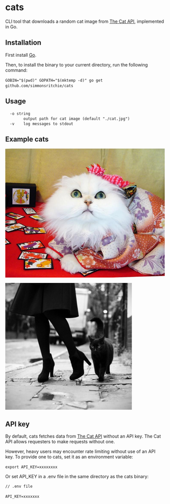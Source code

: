 # cats
CLI tool that downloads a random cat image from [The Cat API](https://thecatapi.com/), implemented in Go.

## Installation
First install [Go](https://golang.org/doc/install).

Then, to install the binary to your current directory, run the following command:

`GOBIN="$(pwd)" GOPATH="$(mktemp -d)" go get github.com/simmonsritchie/cats`

## Usage

```
  -o string
        output path for cat image (default "./cat.jpg")
  -v    log messages to stdout
```

## Example cats

![screenshot](./example1.jpg)

![screenshot](./example2.jpg)

## API key

By default, cats fetches data from [The Cat API](https://thecatapi.com/) without an API key. The Cat API allows requesters to make requests without one.

However, heavy users may encounter rate limiting without use of an API key. To provide one to cats, set it as an environment variable:

`export API_KEY=xxxxxxxx`

Or set API_KEY in a .env file in the same directory as the cats binary:

```
// .env file

API_KEY=xxxxxxx
```


